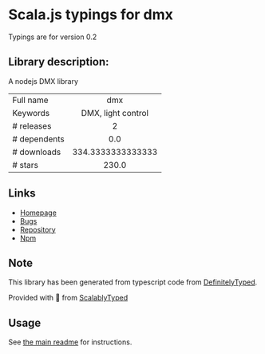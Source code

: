 
# Scala.js typings for dmx

Typings are for version 0.2

## Library description:
A nodejs DMX library

|                    |                 |
| ------------------ | :-------------: |
| Full name          | dmx |
| Keywords           | DMX, light control |
| # releases         | 2 |
| # dependents       | 0.0 |
| # downloads        | 334.3333333333333 |
| # stars            | 230.0 |

## Links
- [Homepage](https://github.com/node-dmx/dmx#readme)
- [Bugs](https://github.com/node-dmx/dmx/issues)
- [Repository](https://github.com/node-dmx/dmx)
- [Npm](https://www.npmjs.com/package/dmx)
    


## Note
This library has been generated from typescript code from [DefinitelyTyped](https://definitelytyped.org).

Provided with :purple_heart: from [ScalablyTyped](https://github.com/oyvindberg/ScalablyTyped)

## Usage
See [the main readme](../../readme.md) for instructions.


